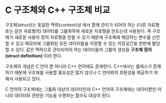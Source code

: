 # C 구조체와 C++ 구조체 비교

구조체(struct)는 동일한 맥락(context)상 에서 함께 관리가 되어야 하는 (다른 자료형 또는 같은 자료형의) 데이터를 그룹화하여 새로운 자료형을 만드는데 사용된다. 즉 구조체가 새로운 사용자 정의 자료형을 만들 수 있기 때문에 구조체에 해당하는 변수를 선언할 수 있고 메모리에 그룹화된 모든 데이터들을 저장할 수 있는 저장공간을 한번에 활당할 수 있다.
같은 맥락으로 관리되어야 하는 데이터들의 그룹의 생성을 **구조체 정의(struct definition)** 이라 한다.

구조체의 개념은 C 언어 뿐 아니라 C++ 언어에도 존재한다. C++에서는 클래스가 존재하기 때문에 구조체를 사용할 필요성은 많지 않으나 C 언어와의 호환성을 제공하기 위해서 사용되고 있다. 

C 언어의 구조체에는 그룹화 대상이 데이터인데 C++ 언어의 구조체에는 데이터뿐만 아니라 데이터와 관련된 기능을 수행하는 함수도 대상이 된다. 



